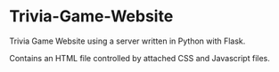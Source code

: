 # Trivia-Game-Website
Trivia Game Website using a server written in Python with Flask.

Contains an HTML file controlled by attached CSS and Javascript files.
